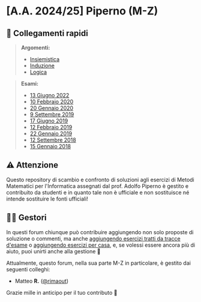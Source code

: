 # [A.A. 2024/25] Piperno (M-Z)

## 🔗 Collegamenti rapidi

>**Argomenti:**
>- [Insiemistica](../../../discussions/categories/esoneri-esami-m-z?discussions_q=is%3Aopen+category%3A"Esoneri+%26+Esami+M-Z"+label%3Ainsiemi-relazioni-funzioni) 
>- [Induzione](../../../discussions/categories/esoneri-esami-m-z?discussions_q=is%3Aopen+category%3A"Esoneri+%26+Esami+M-Z"+label%3Ainduzione) 
>- [Logica](../../../discussions/categories/esoneri-esami-m-z?discussions_q=is%3Aopen+category%3A"Esoneri+%26+Esami+M-Z"+label%3Alogica+)

>**Esami:**
>- [13 Giugno 2022](../../../discussions/categories/esoneri-esami-m-z?discussions_q=is%3Aopen+label%3A"13+giugno+2022+[m-z]"+category%3A"Esoneri+%26+Esami+M-Z")
>- [10 Febbraio 2020](../../../discussions/categories/esoneri-esami-m-z?discussions_q=is%3Aopen+label%3A"10+febbraio+2020+[m-z]"+category%3A"Esoneri+%26+Esami+M-Z")
>- [20 Gennaio 2020](../../../discussions/categories/esoneri-esami-m-z?discussions_q=is%3Aopen+label%3A"20+gennaio+2020+[m-z]"+category%3A"Esoneri+%26+Esami+M-Z")
>- [9 Settembre 2019](../../../discussions/categories/esoneri-esami-m-z?discussions_q=is%3Aopen+label%3A"9+Settembre+2019+[m-z]"+category%3A"Esoneri+%26+Esami+M-Z")
>- [17 Giugno 2019](../../../discussions/categories/esoneri-esami-m-z?discussions_q=is%3Aopen+label%3A"17+giugno+2019+[m-z]"+category%3A"Esoneri+%26+Esami+M-Z")
>- [12 Febbraio 2019](../../../discussions/categories/esoneri-esami-m-z?discussions_q=is%3Aopen+label%3A"12+febbraio+2019+[m-z]"+category%3A"Esoneri+%26+Esami+M-Z")
>- [22 Gennaio 2019](../../../discussions/categories/esoneri-esami-m-z?discussions_q=is%3Aopen+label%3A"22+Gennaio+2019+[m-z]"+category%3A"Esoneri+%26+Esami+M-Z")
>- [12 Settembre 2018](../../../discussions/categories/esoneri-esami-m-z?discussions_q=is%3Aopen+label%3A"12+settembre+2018+[m-z]"+category%3A"Esoneri+%26+Esami+M-Z")
>- [15 Gennaio 2018](../../../discussions/categories/esoneri-esami-m-z?discussions_q=is%3Aopen+label%3A"15+gennaio+2018+[m-z]"+category%3A"Esoneri+%26+Esami+M-Z")

## ⚠️ Attenzione

Questo repository di scambio e confronto di soluzioni agli esercizi di Metodi Matematici per l'Informatica assegnati dal prof. Adolfo Piperno è gestito e contribuito da studenti e in quanto tale non è ufficiale e non sostituisce né intende sostituire le fonti ufficiali!

## 👷‍♀️ Gestori

In questi forum chiunque può contribuire aggiungendo non solo proposte di soluzione o commenti, ma anche [aggiungendo esercizi tratti da tracce d'esame](../../../discussions/new?category=esoneri-esami-m-z) o [aggiungendo esercizi per casa](../../../discussions/new?category=esercizi-m-z), e, se volessi essere ancora più di aiuto, puoi unirti anche alla gestione 🙂

Attualmente, questo forum, nella sua parte M-Z in particolare, è gestito dai seguenti colleghi:
- Matteo **R.** ([@rimaout](https://github.com/rimaout))

Grazie mille in anticipo per il tuo contributo 🙌

